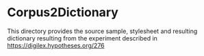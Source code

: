 # Corpus2Dictionary

This directory provides the source sample, stylesheet and resulting dictionary resulting from the experiment described in https://digilex.hypotheses.org/276
